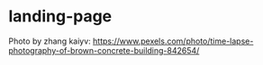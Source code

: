 # landing-page
Photo by zhang kaiyv: https://www.pexels.com/photo/time-lapse-photography-of-brown-concrete-building-842654/
